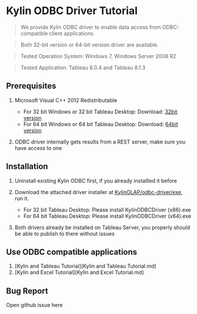 Kylin ODBC Driver Tutorial
===

> We provide Kylin ODBC driver to enable data access from ODBC-compatible client applications.

> Both 32-bit version or 64-bit version driver are available.

> Tested Operation System: Windows 7, Windows Server 2008 R2

> Tested Application: Tableau 8.0.4 and Tableau 8.1.3

## Prerequisites
1. Microsoft Visual C++ 2012 Redistributable 

   * For 32 bit Windows or 32 bit Tableau Desktop: Download: [32bit version](http://download.microsoft.com/download/1/6/B/16B06F60-3B20-4FF2-B699-5E9B7962F9AE/VSU_4/vcredist_x86.exe) 
   * For 64 bit Windows or 64 bit Tableau Desktop: Download: [64bit version](http://download.microsoft.com/download/1/6/B/16B06F60-3B20-4FF2-B699-5E9B7962F9AE/VSU_4/vcredist_x64.exe)

2. ODBC driver internally gets results from a REST server, make sure you have access to one

## Installation
1. Uninstall existing Kylin ODBC first, if you already installled it before
2. Download the attached driver installer at [KylinOLAP/odbc-driver/exe](https://github.com/KylinOLAP/odbc-driver/tree/master/exe), run it.

   * For 32 bit Tableau Desktop: Please install KylinODBCDriver (x86).exe
   * For 64 bit Tableau Desktop: Please install KylinODBCDriver (x64).exe

3. Both drivers already be installed on Tableau Server, you properly should be able to publish to there without issues

## Use ODBC compatible applications

1. [Kylin and Tableau Tutorial](Kylin and Tableau Tutorial.md)
2. [Kylin and Excel Tutorial](Kylin and Excel Tutorial.md)


## Bug Report
Open github issue here